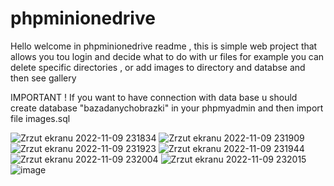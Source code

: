 # phpminionedrive

Hello welcome in phpminionedrive readme , this is simple web project that allows you tou login and decide what to do with ur files
for example you can delete specific directories , or add images to directory and databse and then see gallery 

IMPORTANT ! If you want to have connection with data base u should create database "bazadanychobrazki" in your phpmyadmin and then import file images.sql


![Zrzut ekranu 2022-11-09 231834](https://user-images.githubusercontent.com/92225516/200954591-545cae04-3bdd-40d4-87c3-06dbf1428d8c.png)
![Zrzut ekranu 2022-11-09 231909](https://user-images.githubusercontent.com/92225516/200954604-c79dac93-d5f7-4f10-82dc-1d0556752a54.png)
![Zrzut ekranu 2022-11-09 231923](https://user-images.githubusercontent.com/92225516/200954609-046fc00e-236a-48e3-a265-d55a74d8eb24.png)
![Zrzut ekranu 2022-11-09 231944](https://user-images.githubusercontent.com/92225516/200954619-823a3605-f0f9-47cc-bd7f-fbe06d8cc609.png)
![Zrzut ekranu 2022-11-09 232004](https://user-images.githubusercontent.com/92225516/200954628-7e427445-8575-4856-8495-6c810ff70da2.png)
![Zrzut ekranu 2022-11-09 232015](https://user-images.githubusercontent.com/92225516/200954642-ac8b84fc-992c-409e-9e32-fa1caee00915.png)
![image](https://user-images.githubusercontent.com/92225516/201546054-bc4a19c6-4e2f-4ad9-90ad-bf8d4e3256de.png)


